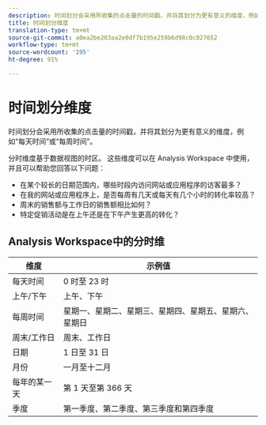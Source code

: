 ```yaml
---
description: 时间划分会采用所收集的点击量的时间戳，并将其划分为更有意义的维度，例如“每天时间”或“每周时间”。
title: 时间划分维度
translation-type: tm+mt
source-git-commit: a0ea2be203aa2e0df7b195e259b6d98c0c027652
workflow-type: tm+mt
source-wordcount: '195'
ht-degree: 91%

---
```


# 时间划分维度

时间划分会采用所收集的点击量的时间戳，并将其划分为更有意义的维度，例如“每天时间”或“每周时间”。

分时维度基于数据视图的时区。 这些维度可以在 Analysis Workspace 中使用，并且可以帮助您回答以下问题：

* 在某个较长的日期范围内，哪些时段内访问网站或应用程序的访客最多？
* 在我的网站或应用程序上，是否每周有几天或每天有几个小时的转化率较高？
* 周末的销售额与工作日的销售额相比如何？
* 特定促销活动是在上午还是在下午产生更高的转化？

## Analysis Workspace中的分时维

| 维度 | 示例值 |
|--- |--- |
| 每天时间 | 0 时至 23 时 |
| 上午/下午 | 上午、下午 |
| 每周时间 | 星期一、星期二、星期三、星期四、星期五、星期六、星期日 |
| 周末/工作日 | 周末、工作日 |
| 日期 | 1 日至 31 日 |
| 月份 | 一月至十二月 |
| 每年的某一天 | 第 1 天至第 366 天 |
| 季度 | 第一季度、第二季度、第三季度和第四季度 |
